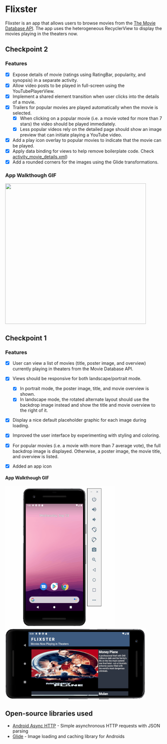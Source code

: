 # Flixster
Flixster is an app that allows users to browse movies from the [The Movie Database API](http://docs.themoviedb.apiary.io/#). The app uses the heterogeneous RecyclerView to display the movies playing in the theaters now.

## Checkpoint 2

### Features
- [x] Expose details of movie (ratings using RatingBar, popularity, and synopsis) in a separate activity.
- [x] Allow video posts to be played in full-screen using the YouTubePlayerView.
- [x] Implement a shared element transition when user clicks into the details of a movie.
- [x] Trailers for popular movies are played automatically when the movie is selected.
  - [x] When clicking on a popular movie (i.e. a movie voted for more than 7 stars) the video should be played immediately.
  - [x] Less popular videos rely on the detailed page should show an image preview that can initiate playing a YouTube video.
- [x] Add a play icon overlay to popular movies to indicate that the movie can be played.
- [x] Apply data binding for views to help remove boilerplate code. Check [activity_movie_details.xml](https://github.com/Sha5hwati/Android/blob/0fef0225e2f2297f592c4a5bdf82925edb5da6a5/Flixster/app/src/main/res/layout/activity_movie_details.xml#L20))
- [x] Add a rounded corners for the images using the Glide transformations.

### App Walkthough GIF

<img src="./video-walthrough-ckpt2.gif" width=450 height=450><br>

## Checkpoint 1

### Features
- [x] User can view a list of movies (title, poster image, and overview) currently playing in theaters from the Movie Database API.

- [x] Views should be responsive for both landscape/portrait mode.
   - [x] In portrait mode, the poster image, title, and movie overview is shown.
   - [x] In landscape mode, the rotated alternate layout should use the backdrop image instead and show the title and movie overview to the right of it.

- [x] Display a nice default placeholder graphic for each image during loading.
- [x] Improved the user interface by experimenting with styling and coloring.
- [x] For popular movies (i.e. a movie with more than 7 average vote), the full backdrop image is displayed. Otherwise, a poster image, the movie title, and overview is listed.
- [x] Added an app icon

#### App Walkthough GIF

<img src="./video-walthrough-portrait.gif" width=350 height=450> <img src="./video-walthrough-landscape.gif" width=450 height=230><br>
 
## Open-source libraries used

- [Android Async HTTP](https://github.com/codepath/CPAsyncHttpClient) - Simple asynchronous HTTP requests with JSON parsing
- [Glide](https://github.com/bumptech/glide) - Image loading and caching library for Androids